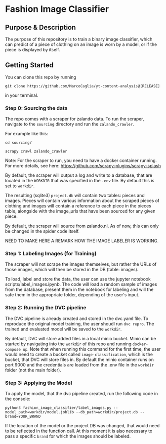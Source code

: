 # Fashion Image Classifier

## Purpose & Description
The purpose of this repository is to train a binary image classifier, which can predict of a piece of clothing on an image is worn by a model, or if the piece is displayed by itself.

## Getting Started
You can clone this repo by running 
```
git clone https://github.com/MarcoCaglia/yt-content-analysis@[RELEASE]
```
in your terminal.

### Step 0: Sourcing the data
The repo comes with a scraper for zalando data. To run the scraper, navigate to the `sourcing` directory and run the `zalando_crawler`.

For example like this:
```
cd sourcing/

scrapy crawl zalando_crawler
```

Note: For the scraper to run, you need to have a docker container running. For more details, see here:
https://github.com/scrapy-plugins/scrapy-splash 

By default, the scraper will output a log and write to a database, that are located in the `WORKDIR` that was specified in the `.env` file. By default this is set to `workdir`.

The resulting (sqlite3) `project.db` will contain two tables: pieces and images. Pieces will contain various information about the scraped pieces of clothing and images will contain a reference to each piece in the pieces table, alongside with the image_urls that have been sourced for any given piece.

By default, the scraper will source from zalando.nl. As of now, this can only be changed in the spider code itself.

NEED TO MAKE HERE A REMARK HOW THE IMAGE LABELER IS WORKING.


### Step 1: Labeling Images (for Training)

The scraper will not scrape the images themselves, but rather the URLs of those images, which will then be stored in the DB (table: images).

To load, label and store the data, the user can use the jupyter notebook scripts/label_images.ipynb. The code will load a random sample of images from the database, present them in the notebook for labeling and will the safe them in the appropriate folder, depending of the user's input.


### Step 2: Running the DVC pipeline

The DVC pipeline is already created and stored in the dvc.yaml file. To reproduce the original model training, the user shoudl run `dvc repro`.
The trained and evaluated model will be saved to the `workdir`.

By default, DVC will store added files in a local minio bucket. Minio can be started by navigating into the `workdir` of this repo and running `docker-compose up`. Note that when running this command for the first time, the user would need to create a bucket called `image-classification`, which is the bucket, that DVC will store files in. By default the minio container runs on port 9000 and the credentials are loaded from the .env file in the `workdir` folder (not the main folder).


### Step 3: Applying the Model

To apply the model, that the dvc pipeline created, run the following code in the console:

```
python3 fashion_image_classifier/label_images.py --model_path=workdir/model.joblib --db_path=workdir/project.db --brand=YOUR_BRAND
```

If the location of the model or the project DB was changed, that would need to be reflected in the function call.
At this moment it is also necessary to pass a specific `brand` for which the images should be labeled.